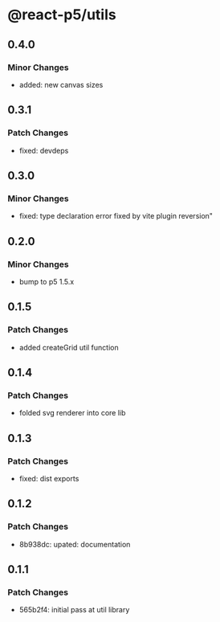 # @react-p5/utils

## 0.4.0

### Minor Changes

- added: new canvas sizes

## 0.3.1

### Patch Changes

- fixed: devdeps

## 0.3.0

### Minor Changes

- fixed: type declaration error fixed by vite plugin reversion"

## 0.2.0

### Minor Changes

- bump to p5 1.5.x

## 0.1.5

### Patch Changes

- added createGrid util function

## 0.1.4

### Patch Changes

- folded svg renderer into core lib

## 0.1.3

### Patch Changes

- fixed: dist exports

## 0.1.2

### Patch Changes

- 8b938dc: upated: documentation

## 0.1.1

### Patch Changes

- 565b2f4: initial pass at util library
